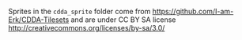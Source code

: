 Sprites in the `cdda_sprite` folder come from https://github.com/I-am-Erk/CDDA-Tilesets and are under CC BY SA license http://creativecommons.org/licenses/by-sa/3.0/